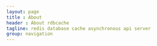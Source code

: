 ```yaml
---
layout: page
title : About
header : About rdbcache
tagline: redis database cache asynchronous api server
group: navigation
---
```

